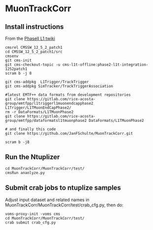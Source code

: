 # MuonTrackCorr

## Install instructions

From the [PhaseII L1 twiki](https://twiki.cern.ch/twiki/bin/view/CMSPublic/SWGuideL1TPhase2Instructions)

```
cmsrel CMSSW_12_5_2_patch1
cd CMSSW_12_5_2_patch1/src
cmsenv
git cms-init
git cms-checkout-topic -u cms-l1t-offline:phase2-l1t-integration-1252patch1
scram b -j 8

git cms-addpkg  L1Trigger/TrackTrigger
git cms-addpkg SimTracker/TrackTriggerAssociation

#latest EMTF++ data formats from development repositories
git clone https://gitlab.com/rice-acosta-group/emtfpp/l1triggerl1muonendcapphase2 L1Trigger/L1TMuonEndCapPhase2/
rm -r DataFormats/L1TMuonPhase2
git clone https://gitlab.com/rice-acosta-group/emtfpp/dataformatsl1tmuonphase2 DataFormats/L1TMuonPhase2

# and finally this code
git clone https://github.com/JanFSchulte/MuonTrackCorr.git

scram b -j8
```

## Run the Ntuplizer

```
cd MuonTrackCorr/MuonTrackCorr/test/
cmsRun ananlyze.py
```

## Submit crab jobs to ntuplize samples

Adjust input dataset and related names in MuonTrackCorr/MuonTrackCorr/test/crab_cfg.py, then do:

```
voms-proxy-init -voms cms
cd MuonTrackCorr/MuonTrackCorr/test/
crab submit crab_cfg.py
```
